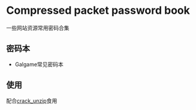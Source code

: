 # Compressed packet password book
一些网站资源常用密码合集

## 密码本
- Galgame常见密码本

## 使用
配合[crack_unzip]([https://www.yuque.com/farkaway/uzip/mhy85w](https://github.com/jerryyang-git/crack_unzip))食用
